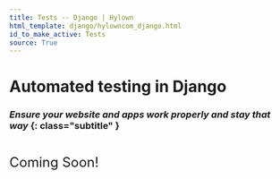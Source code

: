 ```yaml
---
title: Tests -- Django | Hylown
html_template: django/hylowncom_django.html
id_to_make_active: Tests
source: True
---
```


# Automated testing in Django
### *Ensure your website and apps work properly and stay that way* {: class="subtitle" }

<div style="display:flex;flex-direction:row;">
<i class="bi bi-cone-striped" style="font-size:100px;color:orange;"></i>  

<p style="font-size:24px">Coming Soon!</p>
</div>